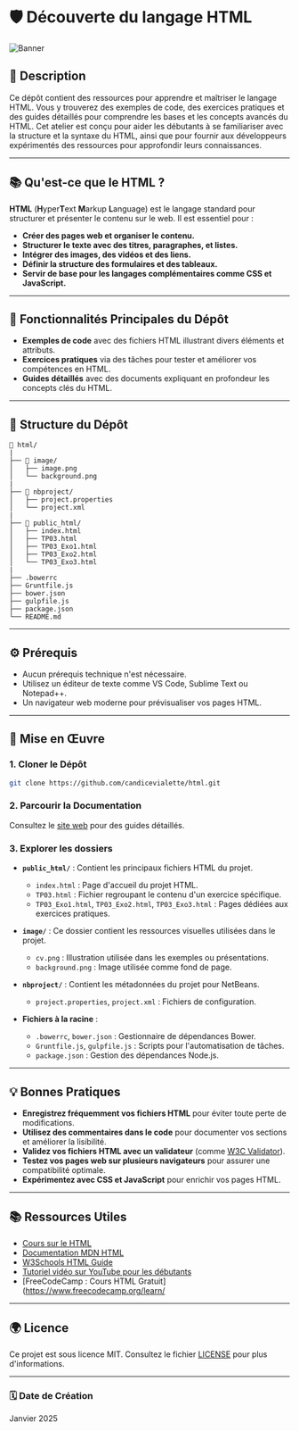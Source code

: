 # 🛡️ **Découverte du langage HTML**

![Banner](image/background.png)

## 📄 **Description**
Ce dépôt contient des ressources pour apprendre et maîtriser le langage HTML. Vous y trouverez des exemples de code, des exercices pratiques et des guides détaillés pour comprendre les bases et les concepts avancés du HTML. Cet atelier est conçu pour aider les débutants à se familiariser avec la structure et la syntaxe du HTML, ainsi que pour fournir aux développeurs expérimentés des ressources pour approfondir leurs connaissances.

---
## 📚 **Qu'est-ce que le HTML ?**

**HTML** (**H**yper**T**ext **M**arkup **L**anguage) est le langage standard pour structurer et présenter le contenu sur le web. Il est essentiel pour :

- **Créer des pages web et organiser le contenu.**
- **Structurer le texte avec des titres, paragraphes, et listes.**
- **Intégrer des images, des vidéos et des liens.**
- **Définir la structure des formulaires et des tableaux.**
- **Servir de base pour les langages complémentaires comme CSS et JavaScript.**
  
---
## 🔗 **Fonctionnalités Principales du Dépôt**

- **Exemples de code** avec des fichiers HTML illustrant divers éléments et attributs.
- **Exercices pratiques** via des tâches pour tester et améliorer vos compétences en HTML.
- **Guides détaillés** avec des documents expliquant en profondeur les concepts clés du HTML.

---

## 📂 **Structure du Dépôt**

```
📂 html/
|
├── 📂 image/
│   ├── image.png
│   └── background.png
|
├── 📂 nbproject/
│   ├── project.properties
│   └── project.xml
|
├── 📂 public_html/
│   ├── index.html
│   ├── TP03.html
│   ├── TP03_Exo1.html
│   ├── TP03_Exo2.html
│   └── TP03_Exo3.html
|
├── .bowerrc
├── Gruntfile.js
├── bower.json
├── gulpfile.js
├── package.json
└── README.md
```

---

## ⚙️ **Prérequis**
- Aucun prérequis technique n'est nécessaire.
- Utilisez un éditeur de texte comme VS Code, Sublime Text ou Notepad++.
- Un navigateur web moderne pour prévisualiser vos pages HTML.

---

## 🚀 **Mise en Œuvre**

### 1. **Cloner le Dépôt**

```bash
git clone https://github.com/candicevialette/html.git
```

### 2. **Parcourir la Documentation**

Consultez le [site web](https://candicevialette.github.io/html/public_html/) pour des guides détaillés.

### 3. **Explorer les dossiers**

- **`public_html/`** : Contient les principaux fichiers HTML du projet.
  - `index.html` : Page d'accueil du projet HTML.
  - `TP03.html` : Fichier regroupant le contenu d'un exercice spécifique.
  - `TP03_Exo1.html`, `TP03_Exo2.html`, `TP03_Exo3.html` : Pages dédiées aux exercices pratiques.

- **`image/`** : Ce dossier contient les ressources visuelles utilisées dans le projet.
  - `cv.png` : Illustration utilisée dans les exemples ou présentations.
  - `background.png` : Image utilisée comme fond de page.

- **`nbproject/`** : Contient les métadonnées du projet pour NetBeans.
  - `project.properties`, `project.xml` : Fichiers de configuration.

- **Fichiers à la racine** :
  - `.bowerrc`, `bower.json` : Gestionnaire de dépendances Bower.
  - `Gruntfile.js`, `gulpfile.js` : Scripts pour l'automatisation de tâches.
  - `package.json` : Gestion des dépendances Node.js.

---

## 💡 **Bonnes Pratiques**

- **Enregistrez fréquemment vos fichiers HTML** pour éviter toute perte de modifications.
- **Utilisez des commentaires dans le code** pour documenter vos sections et améliorer la lisibilité.
- **Validez vos fichiers HTML avec un validateur** (comme [W3C Validator](https://validator.w3.org/)).
- **Testez vos pages web sur plusieurs navigateurs** pour assurer une compatibilité optimale.
- **Expérimentez avec CSS et JavaScript** pour enrichir vos pages HTML.

---

## 📚 **Ressources Utiles**

- [Cours sur le HTML](https://candicevialette.github.io/html/public_html/TP03_Exo1.html)
- [Documentation MDN HTML](https://developer.mozilla.org/fr/docs/Web/HTML)
- [W3Schools HTML Guide](https://www.w3schools.com/html/)
- [Tutoriel vidéo sur YouTube pour les débutants](https://www.youtube.com/watch?v=pQN-pnXPaVg)
- [FreeCodeCamp : Cours HTML Gratuit](https://www.freecodecamp.org/learn/
---

## 🌍 **Licence**

Ce projet est sous licence MIT. Consultez le fichier [LICENSE](LICENSE) pour plus d'informations.

---

### 🗓 **Date de Création**

Janvier 2025


